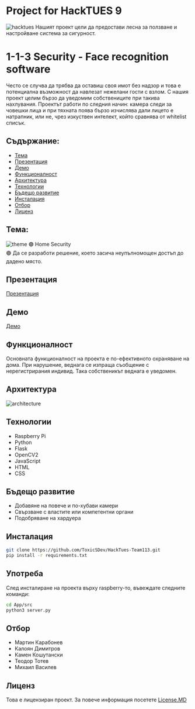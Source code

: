 # Project for HackTUES 9
![hacktues](https://sofiatech.bg/wp-content/uploads/2023/02/329756264_917819226022712_6886668015646983742_n.jpg)
Нашият проект цели да предостави лесна за ползване и настройване система за сигурност.
<br/>

# 1-1-3 Security - Face recognition software
Често се случва да трябва да оставиш своя имот без надзор и това е потенциална възможност да навлезат нежелани гости с взлом. С нашия проект целим бързо да уведомим собствениците при такива нахлувания. Проектът работи по следния начин: камера следи за човешки лица и при тяхната поява бързо изчислява дали лицето е натрапник, или не, чрез изкуствен интелект, който сравнява от whitelist списък.

## Съдържание:
+ [Тема](#Тема)
+ [Презентация](#Презентация)
+ [Демо](#Демо)
+ [Функционалност](#Функционалност)
+ [Архитектура](#Архитектура)
+ [Технологии](#Технологии)
+ [Бъдещо развитие](https://github.com/ToxicSDev/HackTues-Team113/blob/main/README.md#%D0%B1%D1%8A%D0%B4%D0%B5%D1%89%D0%BE-%D1%80%D0%B0%D0%B7%D0%B2%D0%B8%D1%82%D0%B8%D0%B5)
+ [Инсталация](#Инсталация)
+ [Отбор](#Отбор)
+ [Лиценз](#Лиценз)

 
## Тема:
![theme](https://cdn.discordapp.com/attachments/1072413158771277824/1083097753032347748/home.png)
🟣 Home Security<br/>
🟣 Да се разработи решение, което засича неупълномощен достъп до дадено място. 

## Презентация
[Презентация](https://www.canva.com/design/DAFc0VYBCc0/Nnv2NuJr0jc3u1SzU1RsAg/view?utm_content=DAFc0VYBCc0&utm_campaign=designshare&utm_medium=link2&utm_source=sharebutton)

## Демо
[Демо](https://youtu.be/Pm50_UYui2s)

## Функционалност
  Основната функционалност на проекта е по-ефективното охраняване на дома. При нарушение, веднага се изпраща съобщение с нерегистрирания индивид. Така собственикът веднага е уведомен.
  
## Архитектура

![architecture](https://i.imgur.com/326wufy.png)

## Технологии
- Raspberry Pi
- Python
- Flask
- OpenCV2
- JavaScript
- HTML
- CSS

## Бъдещо развитие
- Добавяне на повече и по-хубави камери
- Свързване с властите или компетентни органи
- Подобряване на хардуера

## Инсталация
```bash
git clone https://github.com/ToxicSDev/HackTues-Team113.git
pip install -r requirements.txt
```

## Употреба
След инсталиране на проекта върху raspberry-то, въвеждате следните команди:
```bash
cd App/src
python3 server.py
```

## Отбор
 - Мартин Карабонев 
 - Калоян Димитров
 - Камен Кошутански
 - Теодор Тотев
 - Михаил Василев 

## Лиценз
Това е лицензиран проект. За повече информация посетете [License.MD](https://github.com/ToxicSDev/HackTues-Team113/blob/main/LICENSE)
 
